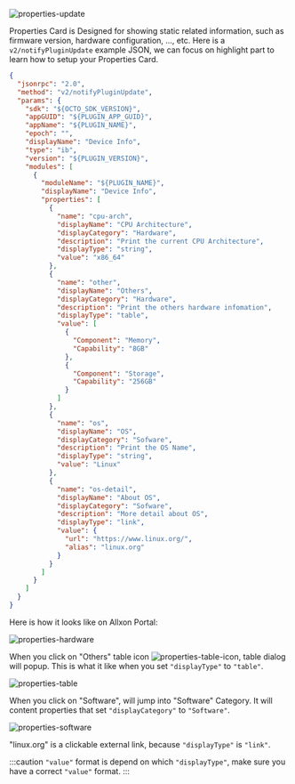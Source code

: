 ![properties-update](_img/properties-plugin-update.png)

Properties Card is Designed for showing static related information, such as firmware version, hardware configuration, ..., etc. Here is a `v2/notifyPluginUpdate` example JSON, we can focus on highlight part to learn how to setup your Properties Card.

```json {16-61}
{
  "jsonrpc": "2.0",
  "method": "v2/notifyPluginUpdate",
  "params": {
    "sdk": "${OCTO_SDK_VERSION}",
    "appGUID": "${PLUGIN_APP_GUID}",
    "appName": "${PLUGIN_NAME}",
    "epoch": "",
    "displayName": "Device Info",
    "type": "ib",
    "version": "${PLUGIN_VERSION}",
    "modules": [
      {
        "moduleName": "${PLUGIN_NAME}",
        "displayName": "Device Info",
        "properties": [
          {
            "name": "cpu-arch",
            "displayName": "CPU Architecture",
            "displayCategory": "Hardware",
            "description": "Print the current CPU Architecture",
            "displayType": "string",
            "value": "x86_64"
          },
          {
            "name": "other",
            "displayName": "Others",
            "displayCategory": "Hardware",
            "description": "Print the others hardware infomation",
            "displayType": "table",
            "value": [
              {
                "Component": "Memory",
                "Capability": "8GB"
              },
              {
                "Component": "Storage",
                "Capability": "256GB"
              }
            ]
          },
          {
            "name": "os",
            "displayName": "OS",
            "displayCategory": "Sofware",
            "description": "Print the OS Name",
            "displayType": "string",
            "value": "Linux"
          },
          {
            "name": "os-detail",
            "displayName": "About OS",
            "displayCategory": "Sofware",
            "description": "More detail about OS",
            "displayType": "link",
            "value": {
              "url": "https://www.linux.org/",
              "alias": "linux.org"
            }
          }
        ]
      }
    ]
  }
}
```

Here is how it looks like on Allxon Portal:

![properties-hardware](_img/properties-hardware.png)

When you click on "Others" table icon ![properties-table-icon](_img/properties-table-icon.png), table dialog will popup. This is what it like when you set `"displayType"` to `"table"`.

![properties-table](_img/properties-table.png)

When you click on "Software", will jump into "Software" Category. It will content properties that set `"displayCategory"` to `"Software"`.

![properties-software](_img/properties-software.png)

"linux.org" is a clickable external link, because `"displayType"` is `"link"`.

:::caution
`"value"` format is depend on which `"displayType"`, make sure you have a correct `"value"` format.
:::
